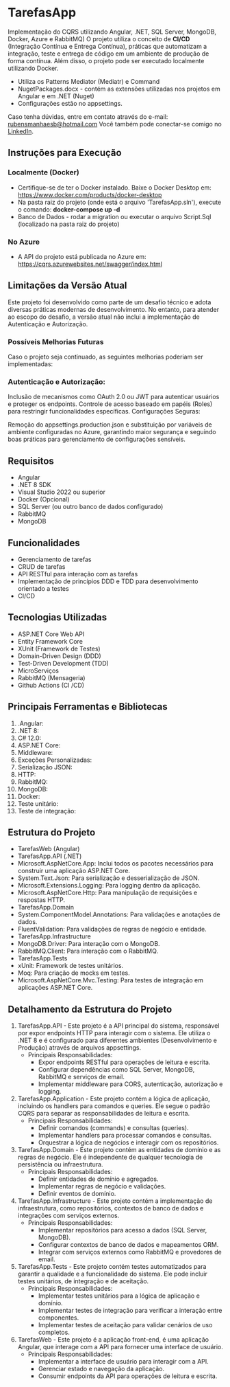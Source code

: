 # TarefasApp

Implementação do CQRS utilizando Angular, .NET, SQL Server, MongoDB, Docker, Azure e RabbitMQ)
O projeto utiliza o conceito de **CI/CD** (Integração Contínua e Entrega Contínua), 
práticas que automatizam a integração, teste e entrega de código em um ambiente de produção de
forma contínua. Além disso, o projeto pode ser executado localmente utilizando Docker.

- Utiliza os Patterns Mediator (Mediatr) e Command
- NugetPackages.docx  - contém as extensões utilizadas nos projetos em Angular e em .NET (Nuget) 
- Configurações estão no appsettings.


Caso tenha dúvidas, entre em contato através do e-mail: rubensmanhaesb@hotmail.com
Você também pode conectar-se comigo no [LinkedIn](https://www.linkedin.com/in/rubens-bernardes-1b6769a7/).

## **Instruções para Execução**

### **Localmente (Docker)**
- Certifique-se de ter o Docker instalado. Baixe o Docker Desktop em: https://www.docker.com/products/docker-desktop
- Na pasta raiz do projeto (onde está o arquivo 'TarefasApp.sln'), execute o comando: **docker-compose up -d**
- Banco de Dados - rodar a migration ou executar o arquivo Script.Sql (localizado na pasta raiz do projeto)

### **No Azure**
- A API do projeto está publicada no Azure em: https://cqrs.azurewebsites.net/swagger/index.html

## **Limitações da Versão Atual**
Este projeto foi desenvolvido como parte de um desafio técnico e adota diversas práticas modernas de desenvolvimento. No entanto, para atender ao escopo do desafio, a versão atual não inclui a implementação de Autenticação e Autorização.

### **Possíveis Melhorias Futuras**
Caso o projeto seja continuado, as seguintes melhorias poderiam ser implementadas:

### **Autenticação e Autorização:**

Inclusão de mecanismos como OAuth 2.0 ou JWT para autenticar usuários e proteger os endpoints.
Controle de acesso baseado em papéis (Roles) para restringir funcionalidades específicas.
Configurações Seguras:

Remoção do appsettings.production.json e substituição por variáveis de ambiente configuradas no Azure, garantindo maior segurança e seguindo boas práticas para gerenciamento de configurações sensíveis.

## Requisitos

-  Angular
- .NET 8 SDK
- Visual Studio 2022 ou superior
- Docker (Opcional)
- SQL Server (ou outro banco de dados configurado)
- RabbitMQ
- MongoDB

## Funcionalidades

- Gerenciamento de tarefas
- CRUD de tarefas 
- API RESTful para interação com as tarefas
- Implementação de princípios DDD e TDD para desenvolvimento orientado a testes
- CI/CD


## Tecnologias Utilizadas

- ASP.NET Core Web API
- Entity Framework Core
- XUnit (Framework de Testes)
- Domain-Driven Design (DDD)
- Test-Driven Development (TDD)
- MicroServiços
- RabbitMQ (Mensageria)
- Github Actions (CI /CD)

## Principais Ferramentas e Bibliotecas

1.	.Angular:
2.	.NET 8:
3.	C# 12.0:
4.	ASP.NET Core:
5.	Middleware:
6.	Exceções Personalizadas:
7.	Serialização JSON:
8.	HTTP:
9.	RabbitMQ:
10.	MongoDB:
11.	Docker:
12.	Teste unitário:
13.	Teste de integração:

## Estrutura do Projeto

- TarefasWeb (Angular)
- TarefasApp.API (.NET)
- Microsoft.AspNetCore.App: Inclui todos os pacotes necessários para construir uma aplicação ASP.NET Core.
- System.Text.Json: Para serialização e desserialização de JSON.
- Microsoft.Extensions.Logging: Para logging dentro da aplicação.
- Microsoft.AspNetCore.Http: Para manipulação de requisições e respostas HTTP.
- TarefasApp.Domain
- System.ComponentModel.Annotations: Para validações e anotações de dados.
- FluentValidation: Para validações de regras de negócio e entidade.
- TarefasApp.Infrastructure
- MongoDB.Driver: Para interação com o MongoDB.
- RabbitMQ.Client: Para interação com o RabbitMQ.
- TarefasApp.Tests
- xUnit: Framework de testes unitários.
- Moq: Para criação de mocks em testes.
- Microsoft.AspNetCore.Mvc.Testing: Para testes de integração em aplicações ASP.NET Core.

## Detalhamento da Estrutura do Projeto

1. TarefasApp.API - Este projeto é a API principal do sistema, responsável por expor endpoints HTTP para interagir com o sistema. Ele utiliza o .NET 8 e é configurado para diferentes ambientes (Desenvolvimento e Produção) através de arquivos appsettings.
	-	Principais Responsabilidades:
		-	Expor endpoints RESTful para operações de leitura e escrita.
		-	Configurar dependências como SQL Server, MongoDB, RabbitMQ e serviços de email.
		-	Implementar middleware para CORS, autenticação, autorização e logging.
2. TarefasApp.Application - Este projeto contém a lógica de aplicação, incluindo os handlers para comandos e queries. Ele segue o padrão CQRS para separar as responsabilidades de leitura e escrita.
	-	Principais Responsabilidades:
		-	Definir comandos (commands) e consultas (queries).
		-	Implementar handlers para processar comandos e consultas.
		-	Orquestrar a lógica de negócios e interagir com os repositórios.
3. TarefasApp.Domain - Este projeto contém as entidades de domínio e as regras de negócio. Ele é independente de qualquer tecnologia de persistência ou infraestrutura.
	-	Principais Responsabilidades:
		-	Definir entidades de domínio e agregados.
		-	Implementar regras de negócio e validações.
		-	Definir eventos de domínio.
4. TarefasApp.Infrastructure - Este projeto contém a implementação de infraestrutura, como repositórios, contextos de banco de dados e integrações com serviços externos.
	-	Principais Responsabilidades:
		-	Implementar repositórios para acesso a dados (SQL Server, MongoDB).
		-	Configurar contextos de banco de dados e mapeamentos ORM.
		-	Integrar com serviços externos como RabbitMQ e provedores de email.
5. TarefasApp.Tests - Este projeto contém testes automatizados para garantir a qualidade e a funcionalidade do sistema. Ele pode incluir testes unitários, de integração e de aceitação.
	-	Principais Responsabilidades:
		-	Implementar testes unitários para a lógica de aplicação e domínio.
		-	Implementar testes de integração para verificar a interação entre componentes.
		-	Implementar testes de aceitação para validar cenários de uso completos.
6. TarefasWeb - Este projeto é a aplicação front-end, é uma aplicação Angular, que interage com a API para fornecer uma interface de usuário.
	-	Principais Responsabilidades:
		-	Implementar a interface de usuário para interagir com a API.
		-	Gerenciar estado e navegação da aplicação.
		-	Consumir endpoints da API para operações de leitura e escrita.

